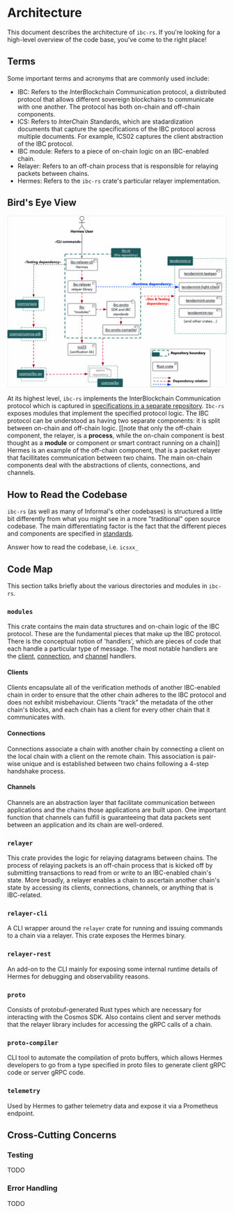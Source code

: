 # Architecture

This document describes the architecture of `ibc-rs`. If you're looking for a high-level overview of the code base, you've come to the right place!

## Terms 

Some important terms and acronyms that are commonly used include:

 * IBC: Refers to the *I*nter*B*lockchain *C*ommunication protocol, a distributed protocol that allows different sovereign blockchains to communicate with one another. The protocol has both on-chain and off-chain components.
 * ICS: Refers to *I*nter*C*hain *S*tandards, which are stadardization documents that capture the specifications of the IBC protocol across multiple documents. For example, ICS02 captures the client abstraction of the IBC protocol.
 * IBC module: Refers to a piece of on-chain logic on an IBC-enabled chain.
 * Relayer: Refers to an off-chain process that is responsible for relaying packets between chains.
 * Hermes: Refers to the `ibc-rs` crate's particular relayer implementation. 

## Bird's Eye View

![](docs/architecture/assets/repo-context.png)

At its highest level, `ibc-rs` implements the InterBlockchain Communication protocol which is captured in [specifications in a separate repository](ibc-specs). `Ibc-rs` exposes modules that implement the specified protocol logic. The IBC protocol can be understood as having two separate components: it is split between on-chain and off-chain logic. [[note that only the off-chain component, the relayer, is a **process**, while the on-chain component is best thought as a **module** or component or smart contract running on a chain]] Hermes is an example of the off-chain component, that is a packet relayer that facillitates communication between two chains. The main on-chain components deal with the abstractions of clients, connections, and channels. 

## How to Read the Codebase

`ibc-rs` (as well as many of Informal's other codebases) is structured a little bit differently from what you might see in a more "traditional" open source codebase. The main differentiating factor is the fact that the different pieces and components are specified in [standards](ibc-standards).

Answer how to read the codebase, i.e. `icsxx_`

## Code Map 

This section talks briefly about the various directories and modules in `ibc-rs`. 

### `modules`

This crate contains the main data structures and on-chain logic of the IBC protocol. These are the fundamental pieces that make up the IBC protocol. There is the conceptual notion of 'handlers', which are pieces of code that each handle a particular type of message. The most notable handlers are the [client](ibc-client), [connection](ibc-connection), and [channel](ibc-channel) handlers.  

#### Clients

Clients encapsulate all of the verification methods of another IBC-enabled chain in order to ensure that the other chain adheres to the IBC protocol and does not exhibit misbehaviour. Clients "track" the metadata of the other chain's blocks, and each chain has a client for every other chain that it communicates with. 

#### Connections

Connections associate a chain with another chain by connecting a client on the local chain with a client on the remote chain. This association is pair-wise unique and is established between two chains following a 4-step handshake process. 

#### Channels

Channels are an abstraction layer that facilitate communication between applications and the chains those applications are built upon. One important function that channels can fulfill is guaranteeing that data packets sent between an application and its chain are well-ordered. 

### `relayer`

This crate provides the logic for relaying datagrams between chains. The process of relaying packets is an off-chain process that is kicked off by submitting transactions to read from or write to an IBC-enabled chain's state. More broadly, a relayer enables a chain to ascertain another chain's state by accessing its clients, connections, channels, or anything that is IBC-related.

### `relayer-cli`

A CLI wrapper around the `relayer` crate for running and issuing commands to a chain via a relayer. This crate exposes the Hermes binary. 

### `relayer-rest`

An add-on to the CLI mainly for exposing some internal runtime details of Hermes for debugging and observability reasons. 

### `proto`

Consists of protobuf-generated Rust types which are necessary for interacting with the Cosmos SDK. Also contains client and server methods that the relayer library includes for accessing the gRPC calls of a chain.

### `proto-compiler`

CLI tool to automate the compilation of proto buffers, which allows Hermes developers to go from a type specified in proto files to generate client gRPC code or server gRPC code.

### `telemetry`

Used by Hermes to gather telemetry data and expose it via a Prometheus endpoint.

## Cross-Cutting Concerns

### Testing

TODO

### Error Handling 

TODO 

[ibc-specs]: https://github.com/cosmos/ibc#interchain-standards
[ibc-standards]: https://github.com/cosmos/ibc#standardisation
[ibc-client]: https://github.com/informalsystems/ibc-rs/tree/master/modules/src/ics02_client
[ibc-connection]: https://github.com/informalsystems/ibc-rs/tree/master/modules/src/ics03_connection
[ibc-channel]: https://github.com/informalsystems/ibc-rs/tree/master/modules/src/ics04_channel

